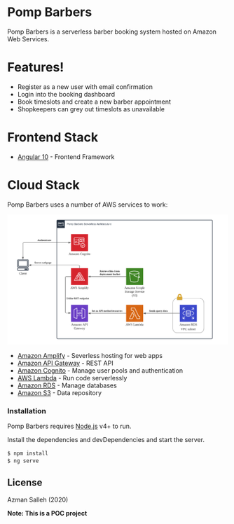 # Pomp Barbers

Pomp Barbers is a serverless barber booking system hosted on Amazon Web Services.

# Features!

  - Register as a new user with email confirmation
  - Login into the booking dashboard
  - Book timeslots and create a new barber appointment
  - Shopkeepers can grey out timeslots as unavailable

# Frontend Stack

* [Angular 10](https://angular.io/) - Frontend Framework

# Cloud Stack

Pomp Barbers uses a number of AWS services to work:

![picture](images/architecture.png)

* [Amazon Amplify](https://aws.amazon.com/amplify/) - Severless hosting for web apps
* [Amazon API Gateway](https://aws.amazon.com/api-gateway/) - REST API
* [Amazon Cognito](https://aws.amazon.com/cognito/) - Manage user pools and authentication
* [AWS Lambda](https://aws.amazon.com/lambda/) - Run code serverlessly
* [Amazon RDS](https://aws.amazon.com/rds/) - Manage databases
* [Amazon S3](https://aws.amazon.com/s3/) - Data repository

### Installation

Pomp Barbers requires [Node.js](https://nodejs.org/) v4+ to run.

Install the dependencies and devDependencies and start the server.

```sh
$ npm install 
$ ng serve
```

License
----

Azman Salleh (2020)


**Note: This is a POC project**


